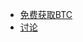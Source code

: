
* [免费获取BTC](https://github.com/de-cheng/blockchainlittlebook.com/blob/master/freebtc/README.md)
* [讨论](https://github.com/xiaolai/blockchainlittlebook.com/issues)
